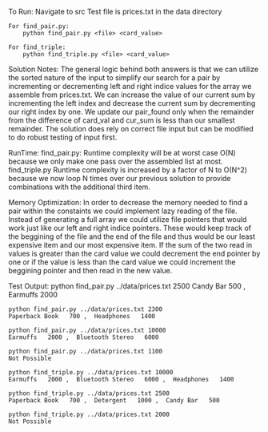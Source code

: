 To Run: 
    Navigate to src
    Test file is prices.txt in the data directory

    For find_pair.py:
        python find_pair.py <file> <card_value>

    For find_triple:
        python find_triple.py <file> <card_value>
    

Solution Notes: 
    The general logic behind both answers is that we can utilize the sorted nature 
    of the input to simplify our search for a pair by incrementing or decrementing
    left and right indice values for the array we assemble from prices.txt. We can 
    increase the value of our current sum by incrementing the left index and decrease
    the current sum by decrementing our right index by one. We update our pair_found 
    only when the remainder from the difference of card_val and cur_sum is less than 
    our smallest remainder. The solution does rely on correct file input but can be
    modified to do robust testing of input first.

RunTime:
    find_pair.py:
        Runtime complexity will be at worst case O(N) because we only make one pass 
        over the assembled list at most.
    find_triple.py
        Runtime complexity is increased by a factor of N to O(N^2) because we now
        loop N times over our previous solution to provide combinations with the
        additional third item. 

Memory Optimization:
    In order to decrease the memory needed to find a pair within the constaints we 
    could implement lazy reading of the file. Instead of generating a full array 
    we could utilize file pointers that would work just like our left and right 
    indice pointers. These would keep track of the beggining of the file and the 
    end of the file and thus would be our least expensive item and our most expensive
    item. If the sum of the two read in values is greater than the card value we 
    could decrement the end pointer by one or if the value is less than the card
    value we could increment the beggining pointer and then read in the new value.

Test Output:
    python find_pair.py ../data/prices.txt 2500
    Candy Bar   500 ,  Earmuffs   2000

    python find_pair.py ../data/prices.txt 2300
    Paperback Book   700 ,  Headphones   1400

    python find_pair.py ../data/prices.txt 10000
    Earmuffs   2000 ,  Bluetooth Stereo   6000

    python find_pair.py ../data/prices.txt 1100
    Not Possible

    python find_triple.py ../data/prices.txt 10000
    Earmuffs   2000 ,  Bluetooth Stereo   6000 ,  Headphones   1400

    python find_triple.py ../data/prices.txt 2500
    Paperback Book   700 ,  Detergent   1000 ,  Candy Bar   500

    python find_triple.py ../data/prices.txt 2000
    Not Possible




